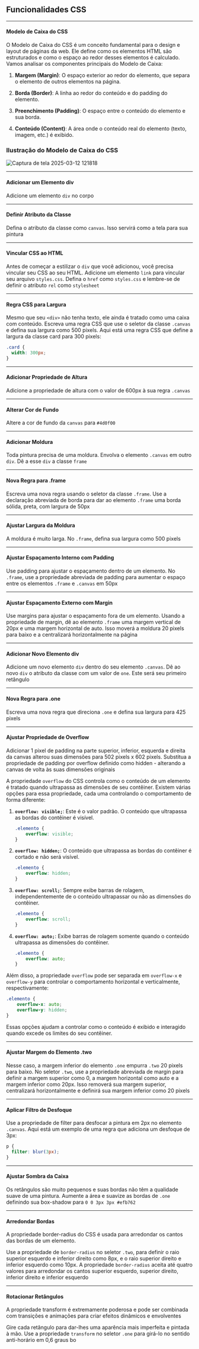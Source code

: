 
## Funcionalidades CSS

---

#### Modelo de Caixa do CSS
O Modelo de Caixa do CSS é um conceito fundamental para o design e layout de páginas da web. Ele define como os elementos HTML são estruturados e como o espaço ao redor desses elementos é calculado. Vamos analisar os componentes principais do Modelo de Caixa:

1. **Margem (Margin)**: O espaço exterior ao redor do elemento, que separa o elemento de outros elementos na página.

2. **Borda (Border)**: A linha ao redor do conteúdo e do padding do elemento.

3. **Preenchimento (Padding)**: O espaço entre o conteúdo do elemento e sua borda.

4. **Conteúdo (Content)**: A área onde o conteúdo real do elemento (texto, imagem, etc.) é exibido.

### Ilustração do Modelo de Caixa do CSS
![Captura de tela 2025-03-12 121818](https://github.com/user-attachments/assets/e591d1e5-1a5e-4b0f-82d4-6acc82a22608)


---

#### Adicionar um Elemento div
Adicione um elemento `div` no corpo

---

#### Definir Atributo da Classe
Defina o atributo da classe como `canvas`. Isso servirá como a tela para sua pintura

---

#### Vincular CSS ao HTML
Antes de começar a estilizar o `div` que você adicionou, você precisa vincular seu CSS ao seu HTML. Adicione um elemento `link` para vincular seu arquivo `styles.css`. Defina o `href` como `styles.css` e lembre-se de definir o atributo `rel` como `stylesheet`

---

#### Regra CSS para Largura
Mesmo que seu `<div>` não tenha texto, ele ainda é tratado como uma caixa com conteúdo. Escreva uma regra CSS que use o seletor da classe `.canvas` e defina sua largura como 500 pixels. Aqui está uma regra CSS que define a largura da classe card para 300 pixels:
```css
.card {
  width: 300px;
}
```

---

#### Adicionar Propriedade de Altura
Adicione a propriedade de altura com o valor de 600px à sua regra `.canvas`

---

#### Alterar Cor de Fundo
Altere a cor de fundo da `canvas` para `#4d0f00`

---

#### Adicionar Moldura
Toda pintura precisa de uma moldura. Envolva o elemento `.canvas` em outro `div`. Dê a esse `div` a classe `frame`

---

#### Nova Regra para .frame
Escreva uma nova regra usando o seletor da classe `.frame`. Use a declaração abreviada de borda para dar ao elemento `.frame` uma borda sólida, preta, com largura de 50px

---

#### Ajustar Largura da Moldura
A moldura é muito larga. No `.frame`, defina sua largura como 500 pixels

---

#### Ajustar Espaçamento Interno com Padding
Use padding para ajustar o espaçamento dentro de um elemento. No `.frame`, use a propriedade abreviada de padding para aumentar o espaço entre os elementos `.frame` e `.canvas` em 50px

---

#### Ajustar Espaçamento Externo com Margin
Use margins para ajustar o espaçamento fora de um elemento. Usando a propriedade de margin, dê ao elemento `.frame` uma margem vertical de 20px e uma margem horizontal de auto. Isso moverá a moldura 20 pixels para baixo e a centralizará horizontalmente na página

---

#### Adicionar Novo Elemento div
Adicione um novo elemento `div` dentro do seu elemento `.canvas`. Dê ao novo `div` o atributo da classe com um valor de `one`. Este será seu primeiro retângulo

---

#### Nova Regra para .one
Escreva uma nova regra que direciona `.one` e defina sua largura para 425 pixels

---

#### Ajustar Propriedade de Overflow
Adicionar 1 pixel de padding na parte superior, inferior, esquerda e direita da canvas alterou suas dimensões para 502 pixels x 602 pixels. Substitua a propriedade de padding por overflow definido como hidden - alterando a canvas de volta às suas dimensões originais

A propriedade `overflow` do CSS controla como o conteúdo de um elemento é tratado quando ultrapassa as dimensões de seu contêiner. Existem várias opções para essa propriedade, cada uma controlando o comportamento de forma diferente:

1. **`overflow: visible;`**: Este é o valor padrão. O conteúdo que ultrapassa as bordas do contêiner é visível.
   ```css
   .elemento {
       overflow: visible;
   }
   ```

2. **`overflow: hidden;`**: O conteúdo que ultrapassa as bordas do contêiner é cortado e não será visível.
   ```css
   .elemento {
       overflow: hidden;
   }
   ```

3. **`overflow: scroll;`**: Sempre exibe barras de rolagem, independentemente de o conteúdo ultrapassar ou não as dimensões do contêiner.
   ```css
   .elemento {
       overflow: scroll;
   }
   ```

4. **`overflow: auto;`**: Exibe barras de rolagem somente quando o conteúdo ultrapassa as dimensões do contêiner.
   ```css
   .elemento {
       overflow: auto;
   }
   ```

Além disso, a propriedade `overflow` pode ser separada em `overflow-x` e `overflow-y` para controlar o comportamento horizontal e verticalmente, respectivamente:
   ```css
   .elemento {
       overflow-x: auto;
       overflow-y: hidden;
   }
   ```

Essas opções ajudam a controlar como o conteúdo é exibido e interagido quando excede os limites do seu contêiner.

---

#### Ajustar Margem do Elemento .two
Nesse caso, a margem inferior do elemento `.one` empurra `.two` 20 pixels para baixo. No seletor `.two`, use a propriedade abreviada de margin para definir a margem superior como 0, a margem horizontal como auto e a margem inferior como 20px. Isso removerá sua margem superior, centralizará horizontalmente e definirá sua margem inferior como 20 pixels

---

#### Aplicar Filtro de Desfoque
Use a propriedade de filter para desfocar a pintura em 2px no elemento `.canvas`. Aqui está um exemplo de uma regra que adiciona um desfoque de 3px:
```css
p {
  filter: blur(3px);
}
```

---

#### Ajustar Sombra da Caixa
Os retângulos são muito pequenos e suas bordas não têm a qualidade suave de uma pintura. Aumente a área e suavize as bordas de `.one` definindo sua box-shadow para `0 0 3px 3px #efb762`

---

#### Arredondar Bordas
A propriedade border-radius do CSS é usada para arredondar os cantos das bordas de um elemento.

Use a propriedade de `border-radius` no seletor `.two`, para definir o raio superior esquerdo e inferior direito como 8px, e o raio superior direito e inferior esquerdo como 10px. A propriedade `border-radius` aceita até quatro valores para arredondar os cantos superior esquerdo, superior direito, inferior direito e inferior esquerdo

---

#### Rotacionar Retângulos
A propriedade transform é extremamente poderosa e pode ser combinada com transições e animações para criar efeitos dinâmicos e envolventes

Gire cada retângulo para dar-lhes uma aparência mais imperfeita e pintada à mão. Use a propriedade `transform` no seletor `.one` para girá-lo no sentido anti-horário em 0,6 graus
bo
